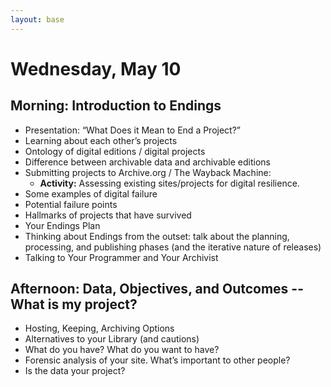 ```yaml
---
layout: base
---
```


# Wednesday, May 10

## Morning: Introduction to Endings

* Presentation: “What Does it Mean to End a Project?”
* Learning about each other’s projects
* Ontology of digital editions / digital projects
* Difference between archivable data and archivable editions
* Submitting projects to Archive.org / The Wayback Machine:
    * **Activity:** Assessing existing sites/projects for digital resilience.
* Some examples of digital failure
* Potential failure points
* Hallmarks of projects that have survived
* Your Endings Plan
* Thinking about Endings from the outset: talk about the planning,
    processing, and publishing phases (and the iterative nature of
    releases)
* Talking to Your Programmer and Your Archivist

## Afternoon: Data, Objectives, and Outcomes -- What is my project?

* Hosting, Keeping, Archiving Options
* Alternatives to your Library (and cautions)
* What do you have? What do you want to have?
* Forensic analysis of your site. What’s important to other people?
* Is the data your project?

